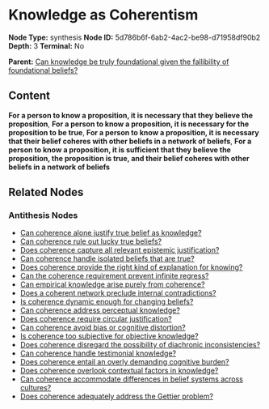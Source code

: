 # Knowledge as Coherentism

**Node Type:** synthesis
**Node ID:** 5d786b6f-6ab2-4ac2-be98-d71958df90b2
**Depth:** 3
**Terminal:** No

**Parent:** [Can knowledge be truly foundational given the fallibility of foundational beliefs?](can-knowledge-be-truly-foundational-given-the-fallibility-of-foundational-beliefs-antithesis-c00e6f0a-343f-42e3-83b9-5fc1013b2b81.md)

## Content

**For a person to know a proposition, it is necessary that they believe the proposition**, **For a person to know a proposition, it is necessary for the proposition to be true**, **For a person to know a proposition, it is necessary that their belief coheres with other beliefs in a network of beliefs**, **For a person to know a proposition, it is sufficient that they believe the proposition, the proposition is true, and their belief coheres with other beliefs in a network of beliefs**

## Related Nodes

### Antithesis Nodes

- [Can coherence alone justify true belief as knowledge?](can-coherence-alone-justify-true-belief-as-knowledge-antithesis-cb9dde27-0d59-4bf9-9def-1174bb0d454b.md)
- [Can coherence rule out lucky true beliefs?](can-coherence-rule-out-lucky-true-beliefs-antithesis-927e3205-f099-42b6-835b-40cfbbb04226.md)
- [Does coherence capture all relevant epistemic justification?](does-coherence-capture-all-relevant-epistemic-justification-antithesis-d140e48a-19fa-49a8-8295-13417f8edd42.md)
- [Can coherence handle isolated beliefs that are true?](can-coherence-handle-isolated-beliefs-that-are-true-antithesis-3f9eb1aa-a113-453a-8cda-350bdf56d413.md)
- [Does coherence provide the right kind of explanation for knowing?](does-coherence-provide-the-right-kind-of-explanation-for-knowing-antithesis-ece35a49-3001-4e67-b14d-cbcbc445788d.md)
- [Can the coherence requirement prevent infinite regress?](can-the-coherence-requirement-prevent-infinite-regress-antithesis-a91c69c5-3f40-48ce-aed9-f5d45927f13c.md)
- [Can empirical knowledge arise purely from coherence?](can-empirical-knowledge-arise-purely-from-coherence-antithesis-a3555bba-5019-4235-b1f9-ac2a7780a16e.md)
- [Does a coherent network preclude internal contradictions?](does-a-coherent-network-preclude-internal-contradictions-antithesis-e55d804f-2823-4b59-83a0-07389de30342.md)
- [Is coherence dynamic enough for changing beliefs?](is-coherence-dynamic-enough-for-changing-beliefs-antithesis-5978cdbf-ebfe-4a2a-aad2-dab42933cad4.md)
- [Can coherence address perceptual knowledge?](can-coherence-address-perceptual-knowledge-antithesis-da830eaa-773b-42c3-80f9-3064e8a7d363.md)
- [Does coherence require circular justification?](does-coherence-require-circular-justification-antithesis-b4260481-53da-472a-b38f-10bf18e93f3d.md)
- [Can coherence avoid bias or cognitive distortion?](can-coherence-avoid-bias-or-cognitive-distortion-antithesis-57bf8977-5c8f-477c-8170-98744c8f3854.md)
- [Is coherence too subjective for objective knowledge?](is-coherence-too-subjective-for-objective-knowledge-antithesis-faceb361-9ca3-4b7a-8593-6d3d92cbfd0a.md)
- [Does coherence disregard the possibility of diachronic inconsistencies?](does-coherence-disregard-the-possibility-of-diachronic-inconsistencies-antithesis-1572d642-46a8-4de0-9771-7ed2b57c62b4.md)
- [Can coherence handle testimonial knowledge?](can-coherence-handle-testimonial-knowledge-antithesis-e972c965-292d-4320-a92f-095cfd0974fd.md)
- [Does coherence entail an overly demanding cognitive burden?](does-coherence-entail-an-overly-demanding-cognitive-burden-antithesis-5c258aa8-ddf3-4502-beb1-be4734526d46.md)
- [Does coherence overlook contextual factors in knowledge?](does-coherence-overlook-contextual-factors-in-knowledge-antithesis-9257ccd3-60a0-48a0-a204-e6062ffbe90b.md)
- [Can coherence accommodate differences in belief systems across cultures?](can-coherence-accommodate-differences-in-belief-systems-across-cultures-antithesis-c93fd5c7-f77d-442f-9360-04e23f25d339.md)
- [Does coherence adequately address the Gettier problem?](does-coherence-adequately-address-the-gettier-problem-antithesis-92883939-d9a2-4dcd-b9be-42456980ebf8.md)
